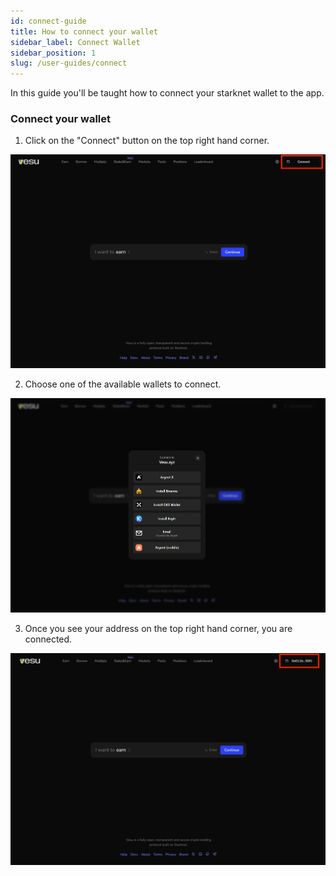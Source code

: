 ```yaml
---
id: connect-guide
title: How to connect your wallet
sidebar_label: Connect Wallet
sidebar_position: 1
slug: /user-guides/connect
---
```


In this guide you'll be taught how to connect your starknet wallet to the app.

### Connect your wallet

1. Click on the "Connect" button on the top right hand corner. 

![Vesu](images/connect_wallet1.png)

2. Choose one of the available wallets to connect.

![Vesu](images/connect_wallet2.png)

3. Once you see your address on the top right hand corner, you are connected.

![Vesu](images/connect_wallet3.png)
